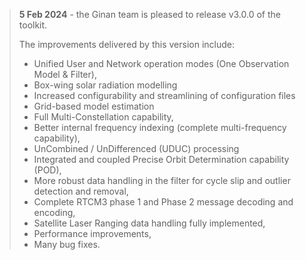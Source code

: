 
> **5 Feb 2024** - the Ginan team is pleased to release v3.0.0 of the toolkit.
>
> The improvements delivered by this version include:
>
> * Unified User and Network operation modes (One Observation Model & Filter),
> * Box-wing solar radiation modelling
> * Increased configurability and streamlining of configuration files
> * Grid-based model estimation
> * Full Multi-Constellation capability,
> * Better internal frequency indexing (complete multi-frequency capability),
> * UnCombined / UnDifferenced (UDUC) processing
> * Integrated and coupled Precise Orbit Determination capability (POD),
> * More robust data handling in the filter for cycle slip and outlier detection and removal,
> * Complete RTCM3 phase 1 and Phase 2 message decoding and encoding,
> * Satellite Laser Ranging data handling fully implemented,
> * Performance improvements,
> * Many bug fixes.
